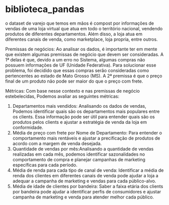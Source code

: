 # biblioteca_pandas

o dataset de varejo que temos em mãos é compost por informações de vendas de uma loja virtual que atua em todo o território nacional, vendendo produtos de diferentes departamentos. Além disso, a loja atua em diferentes canais de venda, como marketplace, loja propria, entre outros.

Premissas de negócios:
Ao analisar os dados, é importante ter em mente que existem algumas premissas de negócio que devem ser consideradas. A 1ª delas é que, devido a um erro no Sistema, algumas compras não possuem informações de UF (Unidade Federativa). Para solucionar esse problema, foi decidido que essas compras serão consideradas como pertencentes ao estado de Mato Grosso (MS). A 2ª premissa é que o preço final de um produto não pode ser maior do que o preço com frete.

Métricas:
Com base nesse contexto e nas premissas de negócio estebelecidas, Podemos avaliar as seguintes métricas:

1.	Departamentos mais vendidos: Analisando os dados de vendas, Podemos identificar quais são os departamentos mais populares entre os clients. Essa informação pode ser útil para entender quais são os produtos pelos clients e ajustar a estratégia de venda da loja em conformidade.
2.	Média de preço com frete por Nome de Departamento: Para entender o comportamento mais rentáveis e ajustar a precificação de produtos de acordo com a margem de venda desejada.
3.	Quantidade de vendas  por mês:Analisando a quantidade de vendas realizadas em cada mês, podemos identificar sazonalidades no comportamento de compra e planejar campanhas de marketing específicas para cada período.
4.	Média de renda para cada tipo de canal de venda: Identificar a média de renda dos clientes em diferentes canais de venda pode ajudar a loja a adequar a campanha de marketing e vendas para cada público-alvo.
5.	Média de idade de clientes por bandeira: Saber a faixa etária dos clients por bandeira pode ajudar a identificar perfis de consumidores e ajustar campanha de marketing e venda para atender melhor cada público.
